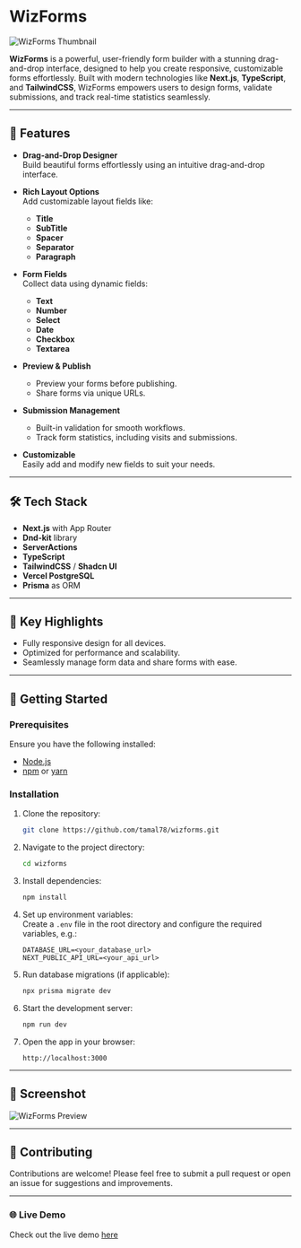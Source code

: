 # WizForms

![WizForms Thumbnail](https://i.ibb.co/y8zHg66/wizforms-ss.png)

**WizForms** is a powerful, user-friendly form builder with a stunning drag-and-drop interface, designed to help you create responsive, customizable forms effortlessly. Built with modern technologies like **Next.js**, **TypeScript**, and **TailwindCSS**, WizForms empowers users to design forms, validate submissions, and track real-time statistics seamlessly.

---

## 🌟 Features

- **Drag-and-Drop Designer**  
  Build beautiful forms effortlessly using an intuitive drag-and-drop interface.

- **Rich Layout Options**  
  Add customizable layout fields like:

  - **Title**
  - **SubTitle**
  - **Spacer**
  - **Separator**
  - **Paragraph**

- **Form Fields**  
  Collect data using dynamic fields:

  - **Text**
  - **Number**
  - **Select**
  - **Date**
  - **Checkbox**
  - **Textarea**

- **Preview & Publish**

  - Preview your forms before publishing.
  - Share forms via unique URLs.

- **Submission Management**

  - Built-in validation for smooth workflows.
  - Track form statistics, including visits and submissions.

- **Customizable**  
  Easily add and modify new fields to suit your needs.

---

## 🛠️ Tech Stack

- **Next.js** with App Router
- **Dnd-kit** library
- **ServerActions**
- **TypeScript**
- **TailwindCSS** / **Shadcn UI**
- **Vercel PostgreSQL**
- **Prisma** as ORM

---

## 🎯 Key Highlights

- Fully responsive design for all devices.
- Optimized for performance and scalability.
- Seamlessly manage form data and share forms with ease.

---

## 🚀 Getting Started

### Prerequisites

Ensure you have the following installed:

- [Node.js](https://nodejs.org/)
- [npm](https://www.npmjs.com/) or [yarn](https://yarnpkg.com/)

### Installation

1. Clone the repository:

   ```bash
   git clone https://github.com/tamal78/wizforms.git
   ```

2. Navigate to the project directory:

   ```bash
   cd wizforms
   ```

3. Install dependencies:

   ```bash
   npm install
   ```

4. Set up environment variables:  
   Create a `.env` file in the root directory and configure the required variables, e.g.:

   ```env
   DATABASE_URL=<your_database_url>
   NEXT_PUBLIC_API_URL=<your_api_url>
   ```

5. Run database migrations (if applicable):

   ```bash
   npx prisma migrate dev
   ```

6. Start the development server:

   ```bash
   npm run dev
   ```

7. Open the app in your browser:
   ```
   http://localhost:3000
   ```

---

## 📸 Screenshot

![WizForms Preview](https://i.ibb.co/nPPp01s/Screenshot-2024-11-20-115937.png)

---

## 🤝 Contributing

Contributions are welcome! Please feel free to submit a pull request or open an issue for suggestions and improvements.

---

### 🌐 Live Demo

Check out the live demo [here](https://wizforms.vercel.app/)
